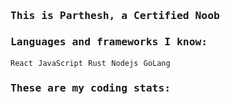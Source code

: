 <samp>
    <h3>This is Parthesh, a Certified Noob</h3>
    <h3>Languages and frameworks I know: </h3>
    <code>React</code> <code>JavaScript</code> <code>Rust</code> <code>Nodejs</code> <code>GoLang</code>
    <h3>These are my coding stats:</h3>
<!--START_SECTION:waka-->
<!--END_SECTION:waka-->
</samp>
